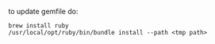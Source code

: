 to update gemfile do:
```
brew install ruby
/usr/local/opt/ruby/bin/bundle install --path <tmp path>
```